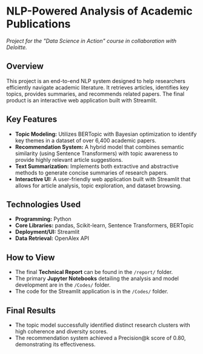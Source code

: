 # NLP-Powered Analysis of Academic Publications
*Project for the "Data Science in Action" course in collaboration with Deloitte.*

## Overview
This project is an end-to-end NLP system designed to help researchers efficiently navigate academic literature. It retrieves articles, identifies key topics, provides summaries, and recommends related papers. The final product is an interactive web application built with Streamlit.

## Key Features
*   **Topic Modeling:** Utilizes BERTopic with Bayesian optimization to identify key themes in a dataset of over 6,400 academic papers.
*   **Recommendation System:** A hybrid model that combines semantic similarity (using Sentence Transformers) with topic awareness to provide highly relevant article suggestions.
*   **Text Summarization:** Implements both extractive and abstractive methods to generate concise summaries of research papers.
*   **Interactive UI:** A user-friendly web application built with Streamlit that allows for article analysis, topic exploration, and dataset browsing.

## Technologies Used
*   **Programming:** Python
*   **Core Libraries:** pandas, Scikit-learn, Sentence Transformers, BERTopic
*   **Deployment/UI:** Streamlit
*   **Data Retrieval:** OpenAlex API

## How to View
*   The final **Technical Report** can be found in the `/report/` folder.
*   The primary **Jupyter Notebooks** detailing the analysis and model development are in the `/Codes/` folder.
*   The code for the Streamlit application is in the `/Codes/` folder.

## Final Results
*   The topic model successfully identified distinct research clusters with high coherence and diversity scores.
*   The recommendation system achieved a Precision@k score of 0.80, demonstrating its effectiveness.
